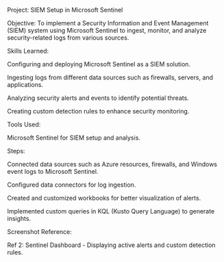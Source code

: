 Project: SIEM Setup in Microsoft Sentinel

Objective:
To implement a Security Information and Event Management (SIEM) system using Microsoft Sentinel to ingest, monitor, and analyze security-related logs from various sources.

Skills Learned:

Configuring and deploying Microsoft Sentinel as a SIEM solution.

Ingesting logs from different data sources such as firewalls, servers, and applications.

Analyzing security alerts and events to identify potential threats.

Creating custom detection rules to enhance security monitoring.

Tools Used:

Microsoft Sentinel for SIEM setup and analysis.

Steps:

Connected data sources such as Azure resources, firewalls, and Windows event logs to Microsoft Sentinel.

Configured data connectors for log ingestion.

Created and customized workbooks for better visualization of alerts.

Implemented custom queries in KQL (Kusto Query Language) to generate insights.

Screenshot Reference:

Ref 2: Sentinel Dashboard - Displaying active alerts and custom detection rules.
